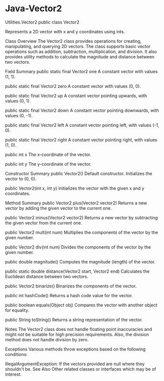 # Java-Vector2
Utilities.Vector2
public class Vector2

Represents a 2D vector with x and y coordinates using ints.

Class Overview
The Vector2 class provides operations for creating, manipulating, and querying 2D vectors. The class supports basic vector operations such as addition, subtraction, multiplication, and division. It also provides utility methods to calculate the magnitude and distance between two vectors.

Field Summary
public static final Vector2 one
A constant vector with values (1, 1).

public static final Vector2 zero
A constant vector with values (0, 0).

public static final Vector2 up
A constant vector pointing upwards, with values (0, 1).

public static final Vector2 down
A constant vector pointing downwards, with values (0, -1).

public static final Vector2 left
A constant vector pointing left, with values (-1, 0).

public static final Vector2 right
A constant vector pointing right, with values (1, 0).

public int x
The x-coordinate of the vector.

public int y
The y-coordinate of the vector.

Constructor Summary
public Vector2()
Default constructor. Initializes the vector to (0, 0).

public Vector2(int x, int y)
Initializes the vector with the given x and y coordinates.

Method Summary
public Vector2 plus(Vector2 vector2)
Returns a new vector by adding the given vector to the current one.

public Vector2 minus(Vector2 vector2)
Returns a new vector by subtracting the given vector from the current one.

public Vector2 mult(int num)
Multiplies the components of the vector by the given number.

public Vector2 div(int num)
Divides the components of the vector by the given number.

public double magnitude()
Computes the magnitude (length) of the vector.

public static double distance(Vector2 start, Vector2 end)
Calculates the Euclidean distance between two vectors.

public Vector2 binarize()
Binarizes the components of the vector.

public int hashCode()
Returns a hash code value for the vector.

public boolean equals(Object obj)
Compares the vector with another object for equality.

public String toString()
Returns a string representation of the vector.

Notes
The Vector2 class does not handle floating point inaccuracies and might not be suitable for high precision requirements. Also, the division method does not handle division by zero.

Exceptions
Various methods throw exceptions based on the following conditions:

IllegalArgumentException: If the vectors provided are null where they shouldn't be.
See Also
Other related classes or interfaces which may be of interest.

